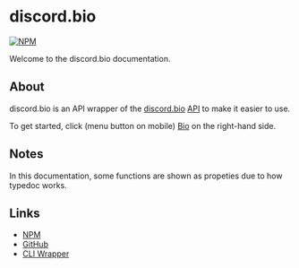 # discord.bio

[![NPM](https://nodei.co/npm/discord.bio.png?downloads=true&downloadRank=true&stars=true)](https://nodei.co/npm/discord.bio/)

Welcome to the discord.bio documentation.

## About
discord.bio is an API wrapper of the [discord.bio](https://discords.com/bio) [API](https://discords.com/bio/api) to make it easier to use.

To get started, click (menu button on mobile) [Bio](docs/classes/Bio.html) on the right-hand side.
## Notes
In this documentation, some functions are shown as propeties due to how typedoc works.

## Links

- [NPM](https://npmjs.com/package/discord.bio)
- [GitHub](https://github.com/asdfugil/discord.bio)
- [CLI Wrapper](https://github.com/asdfugil/dbio-cli)